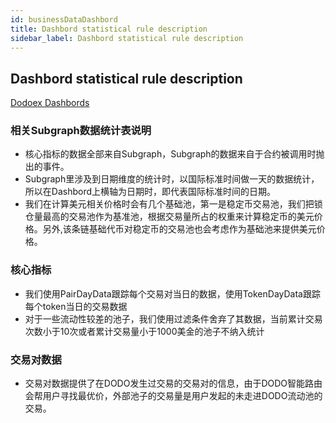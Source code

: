 ```yaml
---
id: businessDataDashbord
title: Dashbord statistical rule description
sidebar_label: Dashbord statistical rule description
---
```


## Dashbord statistical rule description
[Dodoex Dashbords](https://app.dodoex.io/dashboard)

### 相关Subgraph数据统计表说明
 - 核心指标的数据全部来自Subgraph，Subgraph的数据来自于合约被调用时抛出的事件。
 - Subgraph里涉及到日期维度的统计时，以国际标准时间做一天的数据统计，所以在Dashbord上横轴为日期时，即代表国际标准时间的日期。
 - 我们在计算美元相关价格时会有几个基础池，第一是稳定币交易池，我们把锁仓量最高的交易池作为基准池，根据交易量所占的权重来计算稳定币的美元价格。另外,该条链基础代币对稳定币的交易池也会考虑作为基础池来提供美元价格。

### 核心指标
 - 我们使用PairDayData跟踪每个交易对当日的数据，使用TokenDayData跟踪每个token当日的交易数据
 - 对于一些流动性较差的池子，我们使用过滤条件舍弃了其数据，当前累计交易次数小于10次或者累计交易量小于1000美金的池子不纳入统计

### 交易对数据
 - 交易对数据提供了在DODO发生过交易的交易对的信息，由于DODO智能路由会帮用户寻找最优价，外部池子的交易量是用户发起的未走进DODO流动池的交易。


